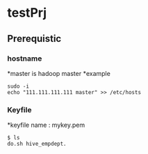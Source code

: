 # testPrj
## Prerequistic
### hostname
*master is hadoop master
*example
```
sudo -i
echo "111.111.111.111 master" >> /etc/hosts
```

### Keyfile
*keyfile name : mykey.pem
```
$ ls
do.sh hive_empdept.
```

